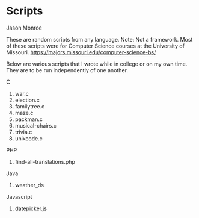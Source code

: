 Scripts
=======
Jason Monroe

These are random scripts from any language.  Note:  Not a framework.
Most of these scripts were for Computer Science courses at the University of Missouri.
https://majors.missouri.edu/computer-science-bs/

Below are various scripts that I wrote while in college or on my own time.  They are to be run independently of one another.  

C
1) war.c
2) election.c
3) familytree.c
4) maze.c
5) packman.c
6) musical-chairs.c
7) trivia.c
8) unixcode.c

PHP
1) find-all-translations.php

Java
1) weather_ds

Javascript
1) datepicker.js